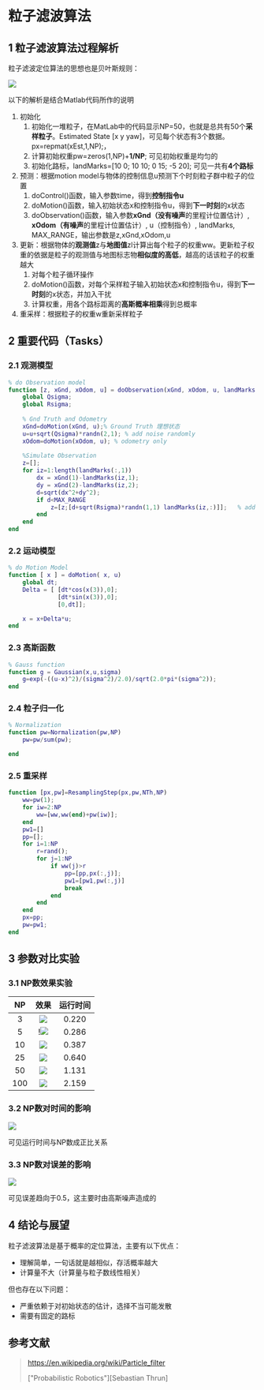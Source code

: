 # 粒子滤波算法

## 1 粒子滤波算法过程解析

粒子滤波定位算法的思想也是贝叶斯规则：

![](https://raw.githubusercontent.com/hujunhan/cloudimage/master/img/pf-bayes.png)

以下的解析是结合Matlab代码所作的说明

1. 初始化
   1. 初始化一堆粒子，在MatLab中的代码显示NP=50，也就是总共有50个**采样粒子**。Estimated State [x y yaw]，可见每个状态有3个数据。px=repmat(xEst,1,NP);，
   2. 计算初始权重pw=zeros(1,NP)+**1/NP**; 可见初始权重是均匀的
   3. 初始化路标，landMarks=[10 0; 10 10; 0 15; -5 20]; 可见一共有**4个路标**
2. 预测：根据motion model与物体的控制信息u预测下个时刻粒子群中粒子的位置
   1. doControl()函数，输入参数time，得到**控制指令u**
   2. doMotion()函数，输入初始状态x和控制指令u，得到**下一时刻**的x状态
   3. doObservation()函数，输入参数**xGnd（没有噪声**的里程计位置估计）, **xOdom（有噪声**的里程计位置估计）, u（控制指令）, landMarks, MAX_RANGE，输出参数是z,xGnd,xOdom,u
3. 更新：根据物体的**观测值**z与**地图值**zl计算出每个粒子的权重ww。更新粒子权重的依据是粒子的观测值与地图标志物**相似度的高低**，越高的话该粒子的权重越大
   1. 对每个粒子循环操作
   2. doMotion()函数，对每个采样粒子输入初始状态x和控制指令u，得到**下一时刻**的x状态，并加入干扰
   3. 计算权重，用各个路标距离的**高斯概率相乘**得到总概率
4. 重采样：根据粒子的权重w重新采样粒子

## 2 重要代码（Tasks）

### 2.1 观测模型

```matlab
% do Observation model 
function [z, xGnd, xOdom, u] = doObservation(xGnd, xOdom, u, landMarks, MAX_RANGE)
    global Qsigma;
    global Rsigma;
    
    % Gnd Truth and Odometry
    xGnd=doMotion(xGnd, u);% Ground Truth 理想状态
    u=u+sqrt(Qsigma)*randn(2,1); % add noise randomly
    xOdom=doMotion(xOdom, u); % odometry only
    
    %Simulate Observation
    z=[];
    for iz=1:length(landMarks(:,1))
        dx = xGnd(1)-landMarks(iz,1);
        dy = xGnd(2)-landMarks(iz,2);
        d=sqrt(dx^2+dy^2);
        if d<MAX_RANGE 
            z=[z;[d+sqrt(Rsigma)*randn(1,1) landMarks(iz,:)]];   % add observation noise randomly
        end
    end
end
```

### 2.2 运动模型

```matlab
% do Motion Model
function [ x ] = doMotion( x, u)
    global dt;
    Delta = [ [dt*cos(x(3)),0];
              [dt*sin(x(3)),0];
              [0,dt]];

    x = x+Delta*u;
end
```

### 2.3 高斯函数

```matlab
% Gauss function
function g = Gaussian(x,u,sigma)
    g=exp(-((u-x)^2)/(sigma^2)/2.0)/sqrt(2.0*pi*(sigma^2));
end
```

### 2.4 粒子归一化

```matlab
% Normalization 
function pw=Normalization(pw,NP)
    pw=pw/sum(pw);

end
```

### 2.5 重采样

```matlab
function [px,pw]=ResamplingStep(px,pw,NTh,NP)
    ww=pw(1);
    for iw=2:NP
        ww=[ww,ww(end)+pw(iw)];
    end
    pw1=[]
    pp=[];
    for i=1:NP
        r=rand();
        for j=1:NP
            if ww(j)>r
                pp=[pp,px(:,j)]; 
                pw1=[pw1,pw(:,j)]
                break
            end
        end
    end
    px=pp;
    pw=pw1;
end
```

## 3 参数对比实验

### 3.1 NP数效果实验

|  NP  |                             效果                             | 运行时间 |
| :--: | :----------------------------------------------------------: | :------: |
|  3   | ![](https://raw.githubusercontent.com/hujunhan/cloudimage/master/img/pf-np3.png) |  0.220   |
|  5   | !![](https://raw.githubusercontent.com/hujunhan/cloudimage/master/img/pf-np5.png) |  0.286   |
|  10  | ![](https://raw.githubusercontent.com/hujunhan/cloudimage/master/img/pf-np10.png) |  0.387   |
|  25  | ![](https://raw.githubusercontent.com/hujunhan/cloudimage/master/img/pf-np25.png) |  0.640   |
|  50  | ![](https://raw.githubusercontent.com/hujunhan/cloudimage/master/img/pf-np50.png) |  1.131   |
| 100  | ![](https://raw.githubusercontent.com/hujunhan/cloudimage/master/img/pf-np100.png)           |  2.159   |


### 3.2 NP数对时间的影响

![](https://raw.githubusercontent.com/hujunhan/cloudimage/master/img/pf-np-diff.png)

可见运行时间与NP数成正比关系

### 3.3 NP数对误差的影响

![](https://raw.githubusercontent.com/hujunhan/cloudimage/master/img/pf-error-diff.png)

可见误差趋向于0.5，这主要时由高斯噪声造成的

## 4 结论与展望

粒子滤波算法是基于概率的定位算法，主要有以下优点：

* 理解简单，一句话就是越相似，存活概率越大
* 计算量不大（计算量与粒子数线性相关）

但也存在以下问题：

* 严重依赖于对初始状态的估计，选择不当可能发散
* 需要有固定的路标

## 参考文献

> https://en.wikipedia.org/wiki/Particle_filter
>
> ["Probabilistic Robotics"][Sebastian Thrun]


